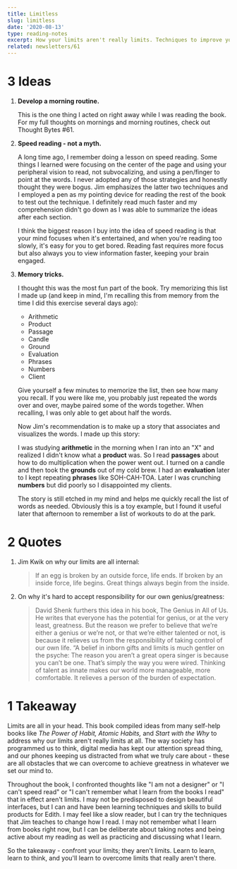 ```yaml
---
title: Limitless
slug: limitless
date: '2020-08-13'
type: reading-notes
excerpt: How your limits aren't really limits. Techniques to improve your ability to read, learn, and remember to make you superhuman.
related: newsletters/61
---
```


# 3 Ideas

1. **Develop a morning routine.**

    This is the one thing I acted on right away while I was reading the book. For my full thoughts on mornings and morning routines, check out Thought Bytes #61.

2. **Speed reading - not a myth.**

    A long time ago, I remember doing a lesson on speed reading. Some things I learned were focusing on the center of the page and using your peripheral vision to read, not subvocalizing, and using a pen/finger to point at the words. I never adopted any of those strategies and honestly thought they were bogus. Jim emphasizes the latter two techniques and I employed a pen as my pointing device for reading the rest of the book to test out the technique.
    I definitely read much faster and my comprehension didn't go down as I was able to summarize the ideas after each section.

    I think the biggest reason I buy into the idea of speed reading is that your mind focuses when it's entertained, and when you're reading too slowly, it's easy for you to get bored. Reading fast requires more focus but also always you to view information faster, keeping your brain engaged.

3. **Memory tricks.**

    I thought this was the most fun part of the book. Try memorizing this list I made up (and keep in mind, I'm recalling this from memory from the time I did this exercise several days ago):

    - Arithmetic
    - Product
    - Passage
    - Candle
    - Ground
    - Evaluation
    - Phrases
    - Numbers
    - Client

    Give yourself a few minutes to memorize the list, then see how many you recall. If you were like me, you probably just repeated the words over and over, maybe paired some of the words together. When recalling, I was only able to get about half the words.

    Now Jim's recommendation is to make up a story that associates and visualizes the words. I made up this story:

    I was studying **arithmetic** in the morning when I ran into an "X" and realized I didn't know what a **product** was. So I read **passages** about how to do multiplication when the power went out. I turned on a candle and then took the **grounds** out of my cold brew. I had an **evaluation** later to I kept repeating **phrases** like SOH-CAH-TOA. Later I was crunching **numbers** but did poorly so I disappointed my clients.

    The story is still etched in my mind and helps me quickly recall the list of words as needed. Obviously this is a toy example, but I found it useful later that afternoon to remember a list of workouts to do at the park.

# 2 Quotes

1. Jim Kwik on why our limits are all internal:

    > If an egg is broken by an outside force, life ends. If broken by an inside force, life begins. Great things always begin from the inside.

2. On why it's hard to accept responsibility for our own genius/greatness:

    > David Shenk furthers this idea in his book, The Genius in All of Us. He writes that everyone has the potential for genius, or at the very least, greatness. But the reason we prefer to believe that we’re either a genius or we’re not, or that we’re either talented or not, is because it relieves us from the responsibility of taking control of our own life. “A belief in inborn gifts and limits is much gentler on the psyche: The reason you aren’t a great opera singer is because you can’t be one. That’s simply the way you were wired. Thinking of talent as innate makes our world more manageable, more comfortable. It relieves a person of the burden of expectation.

# 1 Takeaway

Limits are all in your head. This book compiled ideas from many self-help books like *The Power of Habit, Atomic Habits,* and *Start with the Why* to address why our limits aren't really limits at all. The way society has programmed us to think, digital media has kept our attention spread thing, and our phones keeping us distracted from what we truly care about - these are all obstacles that we can overcome to achieve greatness in whatever we set our mind to.

Throughout the book, I confronted thoughts like "I am not a designer" or "I can't speed read" or "I can't remember what I learn from the books I read" that in effect aren't limits. I may not be predisposed to design beautiful interfaces, but I can and have been learning techniques and skills to build products for Edith. I may feel like a slow reader, but I can try the techniques that Jim teaches to change how I read. I may not remember what I learn from books right now, but I can be deliberate about taking notes and being active about my reading as well as practicing and discussing what I learn.

So the takeaway - confront your limits; they aren't limits. Learn to learn, learn to think, and you'll learn to overcome limits that really aren't there.